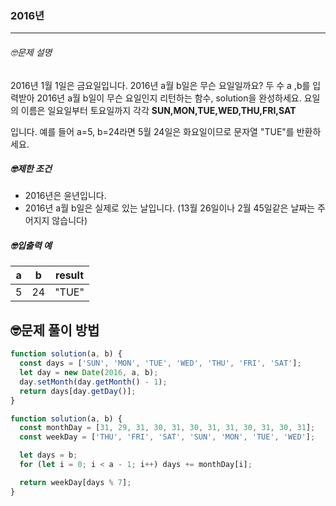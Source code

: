 ### 2016년

---

###### 🤓문제 설명

2016년 1월 1일은 금요일입니다. 2016년 a월 b일은 무슨 요일일까요? 두 수 a ,b를 입력받아 2016년 a월 b일이 무슨 요일인지 리턴하는 함수, solution을 완성하세요. 요일의 이름은 일요일부터 토요일까지 각각 **SUN,MON,TUE,WED,THU,FRI,SAT**

입니다. 예를 들어 a=5, b=24라면 5월 24일은 화요일이므로 문자열 "TUE"를 반환하세요.

##### 🤓제한 조건

- 2016년은 윤년입니다.
- 2016년 a월 b일은 실제로 있는 날입니다. (13월 26일이나 2월 45일같은 날짜는 주어지지 않습니다)

##### 🤓입출력 예

| a   | b   | result |
| --- | --- | ------ |
| 5   | 24  | "TUE"  |

## 🤓문제 풀이 방법

```javascript
function solution(a, b) {
  const days = ['SUN', 'MON', 'TUE', 'WED', 'THU', 'FRI', 'SAT'];
  let day = new Date(2016, a, b);
  day.setMonth(day.getMonth() - 1);
  return days[day.getDay()];
}
```

```javascript
function solution(a, b) {
  const monthDay = [31, 29, 31, 30, 31, 30, 31, 31, 30, 31, 30, 31];
  const weekDay = ['THU', 'FRI', 'SAT', 'SUN', 'MON', 'TUE', 'WED'];

  let days = b;
  for (let i = 0; i < a - 1; i++) days += monthDay[i];

  return weekDay[days % 7];
}
```
